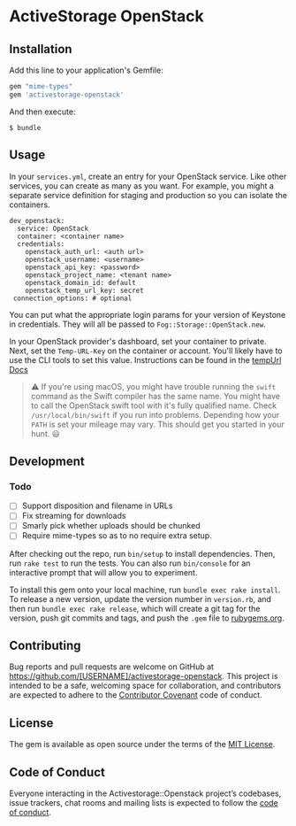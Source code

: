 # ActiveStorage OpenStack

## Installation

Add this line to your application's Gemfile:

```ruby
gem "mime-types"
gem 'activestorage-openstack'
```

And then execute:

    $ bundle

## Usage

In your `services.yml`, create an entry for your OpenStack service. Like other
services, you can create as many as you want. For example, you might a separate
service definition for staging and production so you can isolate the containers.

```
dev_openstack:
  service: OpenStack
  container: <container name>
  credentials:
    openstack_auth_url: <auth url>
    openstack_username: <username>
    openstack_api_key: <password>
    openstack_project_name: <tenant name>
    openstack_domain_id: default
    openstack_temp_url_key: secret
 connection_options: # optional
```
You can put what the appropriate login params for your version of Keystone in
credentials. They will all be passed to `Fog::Storage::OpenStack.new`.

In your OpenStack provider's dashboard, set your container to private. Next, set
the `Temp-URL-Key` on the container or account. You'll likely have to use the
CLI tools to set this value. Instructions can be found in the [tempUrl
Docs](https://docs.openstack.org/swift/latest/api/temporary_url_middleware.html#secret-keys)

> :warning: If you're using macOS, you might have trouble running the `swift`
command as the Swift compiler has the same name. You might have to call  the
OpenStack swift tool with it's fully qualified name. Check
`/usr/local/bin/swift` if you run into problems. Depending how your `PATH` is
set your mileage may vary. This should get you started in your hunt. :smiley:

## Development

### Todo
- [ ] Support disposition and filename in URLs
- [ ] Fix streaming for downloads
- [ ] Smarly pick whether uploads should be chunked
- [ ] Require mime-types so as to no require extra setup.

After checking out the repo, run `bin/setup` to install dependencies. Then, run
`rake test` to run the tests. You can also run `bin/console` for an interactive
prompt that will allow you to experiment.

To install this gem onto your local machine, run `bundle exec rake install`. To
release a new version, update the version number in `version.rb`, and then run
`bundle exec rake release`, which will create a git tag for the version, push
git commits and tags, and push the `.gem` file to
[rubygems.org](https://rubygems.org).

## Contributing

Bug reports and pull requests are welcome on GitHub at
https://github.com/[USERNAME]/activestorage-openstack. This project is intended
to be a safe, welcoming space for collaboration, and contributors are expected
to adhere to the [Contributor Covenant](http://contributor-covenant.org) code of
conduct.

## License

The gem is available as open source under the terms of the [MIT
License](http://opensource.org/licenses/MIT).

## Code of Conduct

Everyone interacting in the Activestorage::Openstack project’s codebases, issue
trackers, chat rooms and mailing lists is expected to follow the [code of
conduct](https://github.com/[USERNAME]/activestorage-openstack/blob/master/CODE_OF_CONDUCT.md).
